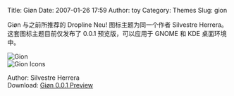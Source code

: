 Title: Giøn
Date: 2007-01-26 17:59
Author: toy
Category: Themes
Slug: gion

Giøn 与之前所推荐的 Dropline Neu! 图标主题为同一个作者 Silvestre
Herrera。这套图标主题目前仅发布了 0.0.1 预览版，可以应用于 GNOME 和 KDE
桌面环境中。

![Gion](http://i.linuxtoy.org/i/2007/01/gion.png)  
![Gion Icons](http://i.linuxtoy.org/i/2007/01/gion-icons.png)

Author: Silvestre Herrera  
Download: [Giøn 0.0.1 Preview](http://www.silvestre.com.ar/?p=40)
